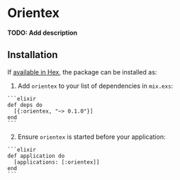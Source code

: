 # Orientex

**TODO: Add description**

## Installation

If [available in Hex](https://hex.pm/docs/publish), the package can be installed as:

  1. Add `orientex` to your list of dependencies in `mix.exs`:

    ```elixir
    def deps do
      [{:orientex, "~> 0.1.0"}]
    end
    ```

  2. Ensure `orientex` is started before your application:

    ```elixir
    def application do
      [applications: [:orientex]]
    end
    ```

